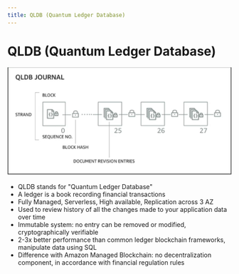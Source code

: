 ```yaml
---
title: QLDB (Quantum Ledger Database)
---
```

# QLDB (Quantum Ledger Database)
![QLDB](./QLDB.png)
- QLDB stands for "Quantum Ledger Database"
- A ledger is a book recording financial transactions
- Fully Managed, Serverless, High available, Replication across 3 AZ
- Used to review history of all the changes made to your application data over time
- Immutable system: no entry can be removed or modified, cryptographically verifiable
- 2-3x better performance than common ledger blockchain frameworks, manipulate data using SQL
- Difference with Amazon Managed Blockchain: no decentralization component, in accordance with financial regulation rules